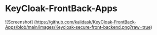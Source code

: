 # KeyCloak-FrontBack-Apps


![Screenshot] (https://github.com/kalidask/KeyCloak-FrontBack-Apps/blob/main/images/Keycloak-secure-front-backend.png?raw=true)

